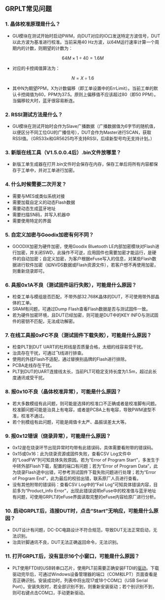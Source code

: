 ## GRPLT常见问题


### 1. 晶体校准原理是什么？
- GU模块在测试开始时启动PWM，向DUT对应的IO口发送特定方波信号，DUT以此方波为基准进行校准。当前采用40 Hz方波，以64M运行速率计算一个周期内的计数，则期望的计数为：
  
$$
64M \times 1 \div 40 = 1.6M
$$

-   对应的卡控阈值算法为：

$$
N = X \div 1.6
$$

-   其中N为期望PPM，X为计数偏移（即工单设置中的ErrLimit）。当前工单的默认卡控阈值为60，PPM为37.5。原则上偏移值不应该超过80（即50 PPM）。当偏移较大时，蓝牙很容易断连。

### 2. RSSI测试方法是什么？

- GU模块在测试开始时会作为Slave广播数据（广播数据值为6字节的随机值，以便区分不同工位GU的广播信号），DUT会作为Master进行SCAN，获取RSSI值。（GR533x和GR5625均不支持RSSI，后续新型号均无支持计划。）

### 3. 新版在线工具（V1.5.0.0.4后）.bin文件放哪里？

- 新版工单生成器在打开.bin文件时会保存在内存，保存工单后将所有内容都保存于工单中，并对工单进行加密。

### 4. 什么时候需要二次开发？

- 需要与MES或类似系统对接
- 需要加载自定义的动态Flash数据
- 需要动态生成蓝牙地址
- 需要扫描SN码，并写入机器中
- 需要使用特定的界面

### 5. 自定义加密与Goodix加密有何不同？

- GOODIX加密为硬件加密，使用Goodix Bluetooth LE内部加密模块对Flash进行加密，并关闭SWD，此操作不可逆，应用固件也需要加密才能运行，是硬件的自动加密；自定义加密，为客户根据eFuse写入的信息，对某些Flash数据进行软件加密（如NVDS数据或Flash资源文件），若客户想不再使用加密，则重新烧录即可。

### 6. 具报0x1A不良（测试固件运行失败），可能是什么原因？
- 检查工单与模组是否匹配，不带外部32.768K晶体的DUT，不可使用带外部晶体的工单。
- SRAM有问题，可通过Dump Flash查看Flash数据是否与测试固件一致。
- 若为硬件加密环境，且DUT已经加密，则可能是DUT中的KEY INFO与测试固件的密钥不匹配，无法成功解密。

### 7. 在线工具报0xFC不良（测试固件下载失败），可能是什么原因？
- 检查PLT到DUT UART的杜邦线是否质量合格，太细的线容易受干扰。
- 治具存在干扰，可通过飞线进行排查。
- 使用的外挂Flash不适配，通过替换别品牌的Flash进行排除。
- PCBA走线存在干扰。
- PLT到DUT的UART连接线太长，当前PLT可稳定支持长度为1.5m，超过此长度通讯或受干扰。

### 8. 报0x10不良（晶体校准异常），可能是什么原因？
- 若大多数模组有此问题，则可能是选择的校准口不正确或者是校准脚有问题。校准脚问题可能是治具上有电容，或者是PCBA上有电容，导致PWM波型不准，校准不通过。
- 若个别模组有此问题，可能是阈值卡太严、晶振误差太大等。


### 9. 报0x12错误（烧录异常），可能是什么原因？
- 0x12是在烧录环节出现异常时均带有此错误码，具体需要看附带的错误码。
- 0x15或0x16：此为烧录资源或固件失败，查看CSV Log文件中的“LoadFW”列可知具体失败原因。若为“Error of Program Start”，多发生于中转外部Flash下载，配置的端口有问题；若为“Error of Program Data”，此为烧录Flash途中出错，可参考测试固件下载失败问题进行处理；若为“Error of Program End”，此为最后的校验出错，联系原厂人员进行查看。
- 没有其他附带的错误码：查看CSV Log中的“Fail Log”可知具体错误内容，目前多为“Product_info Error”，出现此错误说明eFuse中的校准值与蓝牙地址有问题，可使用GRPLT的eFuse界面读取完整的eFuse内容给原厂进行分析。

### 10. 启动GRPLT后，连接DUT时，点击“Start”无响应，可能是什么原因？
- DUT设计有问题，DC-DC电路设计不符合规范，导致DUT无法正常启动，无法识别。
- 治具针脚通讯不良，DUT无法正确返回命令，无法识别。

### 11. 打开GRPLT后，没有显示16个小窗口，可能是什么原因？
- PLT使用FTDI的USB转串口芯片，使用PLT前需要正确安装FTDI的[驱动](http://www.ftdichip.cn/Drivers/VCP.htm)。下载驱动完毕后，可通过Windows设备管理器的端口（COM和LPT）页面查看是否正确识别。安装成功时，列表中将出现17或18个COM口（USB Serial Port）。安装失败时，若全部识别不到，则重新安装驱动；若个别识别不到，则可右键点击COM口，手动更新驱动。